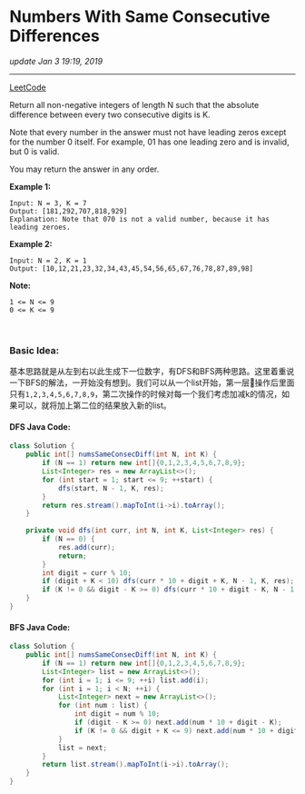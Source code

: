 # Numbers With Same Consecutive Differences
_update Jan 3 19:19, 2019_

---
[LeetCode](https://leetcode.com/problems/numbers-with-same-consecutive-differences/)

Return all non-negative integers of length N such that the absolute difference between every two consecutive digits is K.

Note that every number in the answer must not have leading zeros except for the number 0 itself. For example, 01 has one leading zero and is invalid, but 0 is valid.

You may return the answer in any order.

 

**Example 1:**

    Input: N = 3, K = 7
    Output: [181,292,707,818,929]
    Explanation: Note that 070 is not a valid number, because it has leading zeroes.

**Example 2:**

    Input: N = 2, K = 1
    Output: [10,12,21,23,32,34,43,45,54,56,65,67,76,78,87,89,98]
 

**Note:**

    1 <= N <= 9
    0 <= K <= 9

<br/>

### Basic Idea:
基本思路就是从左到右以此生成下一位数字，有DFS和BFS两种思路。这里着重说一下BFS的解法，一开始没有想到。我们可以从一个list开始，第一层操作后里面只有`1,2,3,4,5,6,7,8,9`，第二次操作的时候对每一个我们考虑加减k的情况，如果可以，就将加上第二位的结果放入新的list。

#### DFS Java Code:
```java
class Solution {
    public int[] numsSameConsecDiff(int N, int K) {
        if (N == 1) return new int[]{0,1,2,3,4,5,6,7,8,9};
        List<Integer> res = new ArrayList<>();
        for (int start = 1; start <= 9; ++start) {
            dfs(start, N - 1, K, res);
        }
        return res.stream().mapToInt(i->i).toArray();
    }
    
    private void dfs(int curr, int N, int K, List<Integer> res) {
        if (N == 0) {
            res.add(curr);
            return;
        }
        int digit = curr % 10;
        if (digit + K < 10) dfs(curr * 10 + digit + K, N - 1, K, res);
        if (K != 0 && digit - K >= 0) dfs(curr * 10 + digit - K, N - 1, K, res);
    }
}
```

#### BFS Java Code:
```java
class Solution {
    public int[] numsSameConsecDiff(int N, int K) {
        if (N == 1) return new int[]{0,1,2,3,4,5,6,7,8,9};
        List<Integer> list = new ArrayList<>();
        for (int i = 1; i <= 9; ++i) list.add(i);
        for (int i = 1; i < N; ++i) {
            List<Integer> next = new ArrayList<>();
            for (int num : list) {
                int digit = num % 10;
                if (digit - K >= 0) next.add(num * 10 + digit - K);
                if (K != 0 && digit + K <= 9) next.add(num * 10 + digit + K);
            }
            list = next;
        }
        return list.stream().mapToInt(i->i).toArray();
    }
}
```
